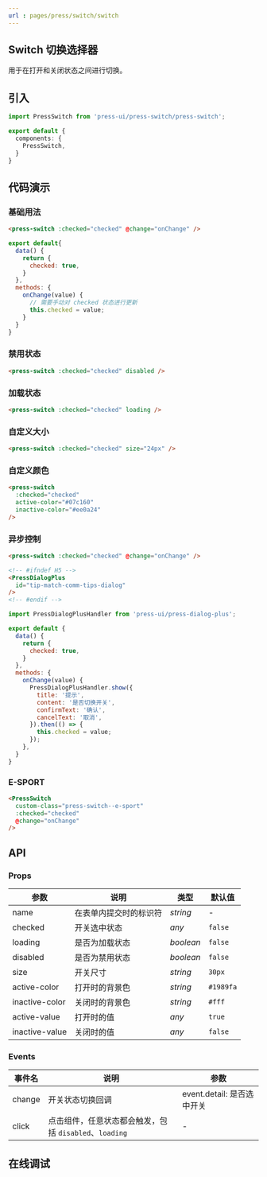 ```yaml
---
url : pages/press/switch/switch
---
```


## Switch 切换选择器


用于在打开和关闭状态之间进行切换。

## 引入

```ts
import PressSwitch from 'press-ui/press-switch/press-switch';

export default {
  components: {
    PressSwitch,
  }
}
```

## 代码演示

### 基础用法

```html
<press-switch :checked="checked" @change="onChange" />
```

```javascript
export default{
  data() {
    return {
      checked: true,
    }
  },
  methods: {
    onChange(value) {
      // 需要手动对 checked 状态进行更新
      this.checked = value;
    }
  }
}
```

### 禁用状态

```html
<press-switch :checked="checked" disabled />
```

### 加载状态

```html
<press-switch :checked="checked" loading />
```

### 自定义大小

```html
<press-switch :checked="checked" size="24px" />
```

### 自定义颜色

```html
<press-switch
  :checked="checked"
  active-color="#07c160"
  inactive-color="#ee0a24"
/>
```

### 异步控制

```html
<press-switch :checked="checked" @change="onChange" />

<!-- #ifndef H5 -->
<PressDialogPlus
  id="tip-match-comm-tips-dialog"
/>
<!-- #endif -->
```

```js
import PressDialogPlusHandler from 'press-ui/press-dialog-plus';

export default {
  data() {
    return {
      checked: true,
    }
  },
  methods: {
    onChange(value) {
      PressDialogPlusHandler.show({
        title: '提示',
        content: '是否切换开关',
        confirmText: '确认',
        cancelText: '取消',
      }).then(() => {
        this.checked = value;
      });
    },
  }
}
```

### E-SPORT

```html
<PressSwitch
  custom-class="press-switch--e-sport"
  :checked="checked"
  @change="onChange"
/>
```

## API

### Props

| 参数           | 说明                   | 类型      | 默认值    |
| -------------- | ---------------------- | --------- | --------- |
| name           | 在表单内提交时的标识符 | _string_  | -         |
| checked        | 开关选中状态           | _any_     | `false`   |
| loading        | 是否为加载状态         | _boolean_ | `false`   |
| disabled       | 是否为禁用状态         | _boolean_ | `false`   |
| size           | 开关尺寸               | _string_  | `30px`    |
| active-color   | 打开时的背景色         | _string_  | `#1989fa` |
| inactive-color | 关闭时的背景色         | _string_  | `#fff`    |
| active-value   | 打开时的值             | _any_     | `true`    |
| inactive-value | 关闭时的值             | _any_     | `false`   |

### Events

| 事件名 | 说明                                                   | 参数                       |
| ------ | ------------------------------------------------------ | -------------------------- |
| change | 开关状态切换回调                                       | event.detail: 是否选中开关 |
| click  | 点击组件，任意状态都会触发，包括 `disabled`、`loading` | -                          |


## 在线调试

<debug-online />